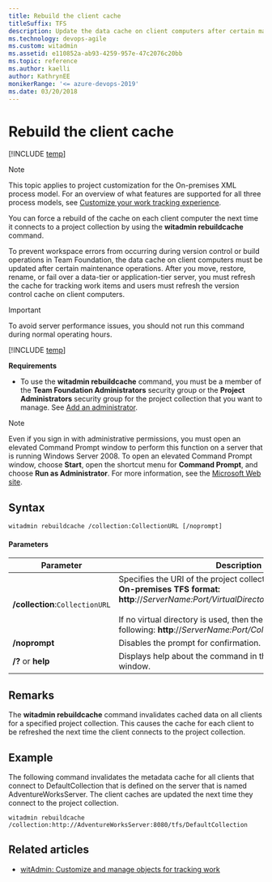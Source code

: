 ```yaml
---
title: Rebuild the client cache
titleSuffix: TFS  
description: Update the data cache on client computers after certain maintenance operations.
ms.technology: devops-agile
ms.custom: witadmin
ms.assetid: e110852a-ab93-4259-957e-47c2076c20bb
ms.topic: reference
ms.author: kaelli
author: KathrynEE
monikerRange: '<= azure-devops-2019'
ms.date: 03/20/2018
---
```


# Rebuild the client cache

[!INCLUDE [temp](../../includes/version-header-tfs-only.md)]


> [!NOTE]    
>This topic applies to project customization for the On-premises XML process model. For an overview of what features are supported for all three process models, see [Customize your work tracking experience](../customize-work.md).  

You can force a rebuild of the cache on each client computer the next time it connects to a project collection by using the **witadmin rebuildcache** command.  
  
To prevent workspace errors from occurring during version control or build operations in Team Foundation, the data cache on client computers must be updated after certain maintenance operations. After you move, restore, rename, or fail over a data-tier or application-tier server, you must refresh the cache for tracking work items and users must refresh the version control cache on client computers.  
  
> [!IMPORTANT]
> To avoid server performance issues, you should not run this command during normal operating hours.  
  
[!INCLUDE [temp](../../includes/witadmin-run-tool.md)]  
  
 **Requirements**  
  
-   To use the **witadmin rebuildcache** command, you must be a member of the **Team Foundation Administrators** security group or the **Project Administrators** security group for the project collection that you want to manage. See [Add an administrator](../../organizations/security/set-project-collection-level-permissions.md).  
  
> [!NOTE]  
>  Even if you sign in with administrative permissions, you must open an elevated Command Prompt window to perform this function on a server that is running Windows Server 2008. To open an elevated Command Prompt window, choose **Start**, open the shortcut menu for **Command Prompt**, and choose **Run as Administrator**. For more information, see the [Microsoft Web site](https://go.microsoft.com/fwlink/?LinkId=111235).  
  
## Syntax  
  
```  
witadmin rebuildcache /collection:CollectionURL [/noprompt]  
```  
  
#### Parameters  
  
|**Parameter**|**Description**|  
|-------------------|---------------------|  
|**/collection**:`CollectionURL`|Specifies the URI of the project collection. For example:<br /> **On-premises TFS format:  http**://*ServerName:Port/VirtualDirectoryName/CollectionName*<br /><br /> If no virtual directory is used, then the format for the URI is the following: **http**://*ServerName:Port/CollectionName*.|  
|**/noprompt**|Disables the prompt for confirmation.|  
|**/?** or **help**|Displays help about the command in the Command Prompt window.|  
  
## Remarks  
 The **witadmin rebuildcache** command invalidates cached data on all clients for a specified project collection. This causes the cache for each client to be refreshed the next time the client connects to the project collection.  
  
## Example   
 The following command invalidates the metadata cache for all clients that connect to DefaultCollection that is defined on the server that is named AdventureWorksServer. The client caches are updated the next time they connect to the project collection.  
  
```  
witadmin rebuildcache /collection:http://AdventureWorksServer:8080/tfs/DefaultCollection  
```  
  
## Related articles
- [witAdmin: Customize and manage objects for tracking work](witadmin-customize-and-manage-objects-for-tracking-work.md)